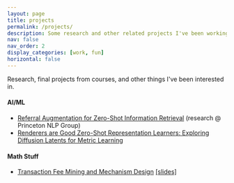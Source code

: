 ```yaml
---
layout: page
title: projects
permalink: /projects/
description: Some research and other related projects I've been working on.
nav: false
nav_order: 2
display_categories: [work, fun]
horizontal: false
---
```


<!-- pages/projects.md -->
<div class="projects">
<p> Research, final projects from courses, and other things I've been interested in. </p>
<h4>AI/ML</h4>
<ul>
            <li><a href="https://arxiv.org/abs/2305.15098">Referral Augmentation for Zero-Shot Information Retrieval</a> <a href="https://github.com/michaelwilliamtang/referral-augment/" class="no-blue"><i class="fa-brands fa-github fa-1x"></i></a> (research @ Princeton NLP Group)
            </li><li><a href="https://arxiv.org/abs/2306.10721">Renderers are Good Zero-Shot Representation Learners: Exploring Diffusion Latents for Metric Learning</a> <a href="https://github.com/michaelwilliamtang/golden-retriever" class="no-blue"><i class="fa-brands fa-github fa-1x"></i></a></li>
        </ul>
<h4>Math Stuff</h4>
<ul>
            <li><a href="https://arxiv.org/abs/2302.06769">Transaction Fee Mining and Mechanism Design</a> <a href="https://michaeltang.xyz/papers/TransactionFeeSlides.pdf">[slides]</a></li>
        </ul>
</div>
